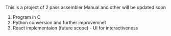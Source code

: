 This is a project of 2 pass assembler 
Manual and other will be updated soon
1. Program in C
2. Python conversion and further improvemnet
3. React implementaion (future scope) - UI for interactiveness
